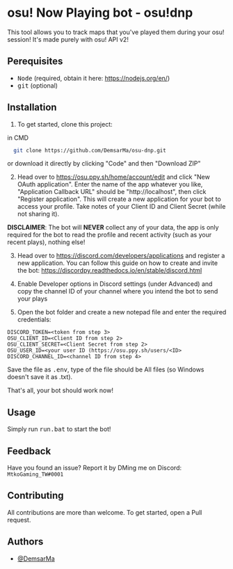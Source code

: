 
# osu! Now Playing bot - osu!dnp

This tool allows you to track maps that you've played them during your osu! session! It's made purely with osu! API v2!

## Perequisites

- <kbd>Node</kbd> (required, obtain it here: https://nodejs.org/en/)
- <kbd>git</kbd> (optional)

## Installation

1. To get started, clone this project:

in CMD
```bash
  git clone https://github.com/DemsarMa/osu-dnp.git
```
or download it directly by clicking "Code" and then "Download ZIP"

2. Head over to https://osu.ppy.sh/home/account/edit and click "New OAuth application". Enter the name of the app whatever you like, "Application Callback URL" should be "http://localhost", then click "Register application".
This will create a new application for your bot to access your profile. Take notes of your Client ID and Client Secret (while not sharing it).

**DISCLAIMER**:
The bot will **NEVER** collect any of your data, the app is only required for the bot to read the profile and recent activity (such as your recent plays), nothing else!

3. Head over to https://discord.com/developers/applications and register a new application. You can follow this guide on how to create and invite the bot: https://discordpy.readthedocs.io/en/stable/discord.html

4. Enable Developer options in Discord settings (under Advanced) and copy the channel ID of your channel where you intend the bot to send your plays

5. Open the bot folder and create a new notepad file and enter the required credentials:

```
DISCORD_TOKEN=<token from step 3>
OSU_CLIENT_ID=<Client ID from step 2>
OSU_CLIENT_SECRET=<Client Secret from step 2>
OSU_USER_ID=<your user ID (https://osu.ppy.sh/users/<ID>
DISCORD_CHANNEL_ID=<channel ID from step 4>
```
Save the file as <kbd>.env</kbd>, type of the file should be All files (so Windows doesn't save it as .txt).

That's all, your bot should work now!

## Usage

Simply run <kbd>run.bat</kbd> to start the bot!

## Feedback

Have you found an issue? Report it by DMing me on Discord: `MtkoGaming_TW#0001`

## Contributing

All contributions are more than welcome. To get started, open a Pull request.

## Authors

- [@DemsarMa](https://github.com/DemsarMa)
